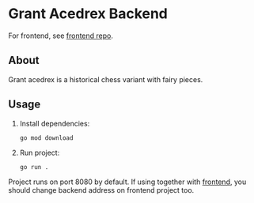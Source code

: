 # Grant Acedrex Backend

For frontend, see [frontend repo](https://github.com/ahmet-y-o/grant-acedrex-frontend).

## About

Grant acedrex is a historical chess variant with fairy pieces.

## Usage

1. Install dependencies:

    ```
    go mod download
    ```

2. Run project:

    ```
    go run .
    ```

Project runs on port 8080 by default. If using together with [frontend](https://github.com/ahmet-y-o/grant-acedrex-frontend), you should change backend address on frontend project too.